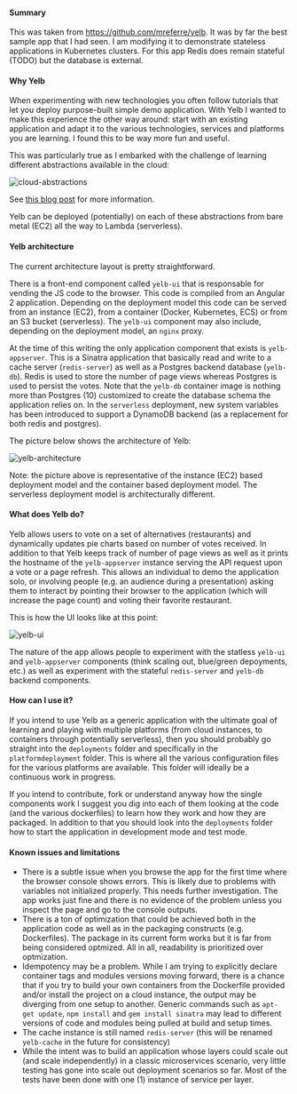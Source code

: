 #### Summary

This was taken from https://github.com/mreferre/yelb.  It was by far the best sample app that I 
had seen.  I am modifying it to demonstrate stateless applications in Kubernetes clusters.  For this 
app Redis does remain stateful (TODO) but the database is external.


#### Why Yelb 

When experimenting with new technologies you often follow tutorials that let you deploy purpose-built simple demo application. With Yelb I wanted to make this experience the other way around: start with an existing application and adapt it to the various technologies, services and platforms you are learning. I found this to be way more fun and useful. 

This was particularly true as I embarked with the challenge of learning different abstractions available in the cloud:

![cloud-abstractions](images/cloud-abstractions.png)

See [this blog post](http://www.it20.info/2018/06/compute-abstractions-on-aws/) for more information.

Yelb can be deployed (potentially) on each of these abstractions from bare metal (EC2) all the way to Lambda (serverless). 


#### Yelb architecture

The current architecture layout is pretty straightforward. 

There is a front-end component called `yelb-ui` that is responsable for vending the JS code to the browser. This code is compiled from an Angular 2 application. Depending on the deployment model this code can be served from an instance (EC2), from a container (Docker, Kubernetes, ECS) or from an S3 bucket (serverless). The `yelb-ui` component may also include, depending on the deployment model, an `nginx` proxy. 

At the time of this writing the only application component that exists is `yelb-appserver`. This is a Sinatra application that basically read and write to a cache server (`redis-server`) as well as a Postgres backend database (`yelb-db`). Redis is used to store the number of page views whereas Postgres is used to persist the votes. Note that the `yelb-db` container image is nothing more than Postgres (10) customized to create the database schema the application relies on. In the `serverless` deployment, new system variables has been introduced to support a DynamoDB backend (as a replacement for both redis and postgres).  

The picture below shows the architecture of Yelb:

![yelb-architecture](images/yelb-architecture.png)

Note: the picture above is representative of the instance (EC2) based deployment model and the container based deployment model. The serverless deployment model is architecturally different.


#### What does Yelb do?

Yelb allows users to vote on a set of alternatives (restaurants) and dynamically updates pie charts based on number of votes received. In addition to that Yelb keeps track of number of page views as well as it prints the hostname of the `yelb-appserver` instance serving the API request upon a vote or a page refresh. This allows an individual to demo the application solo, or involving people (e.g. an audience during a presentation) asking them to interact by pointing their browser to the application (which will increase the page count) and voting their favorite restaurant.    

This is how the UI looks like at this point:

![yelb-ui](images/yelb-ui.png)

The nature of the app allows people to experiment with the statless `yelb-ui` and `yelb-appserver` components (think scaling out, blue/green depoyments, etc.) as well as experiment with the stateful `redis-server` and `yelb-db` backend components. 

#### How can I use it?

If you intend to use Yelb as a generic application with the ultimate goal of learning and playing with multiple platforms (from cloud instances, to containers through potentially serverless), then you should probably go straight into the `deployments` folder and specifically in the `platformdeployment` folder. This is where all the various configuration files for the various platforms are available. This folder will ideally be a continuous work in progress. 

If you intend to contribute, fork or understand anyway how the single components work I suggest you dig into each of them looking at the code (and the various dockerfiles) to learn how they work and how they are packaged. In addition to that you should look into the `deployments` folder how to start the application in development mode and test mode.  

#### Known issues and limitations

- There is a subtle issue when you browse the app for the first time where the browser console shows errors. This is likely due to problems with variables not initialized properly. This needs further investigation. The app works just fine and there is no evidence of the problem unless you inspect the page and go to the console outputs.   
- There is a ton of optimization that could be achieved both in the application code as well as in the packaging constructs (e.g. Dockerfiles). The package in its current form works but it is far from being considered optmized. All in all, readability is prioritized over optmization. 
- Idempotency may be a problem. While I am trying to explicitly declare container tags and modules versions moving forward, there is a chance that if you try to build your own containers from the Dockerfile provided and/or install the project on a cloud instance, the output may be diverging from one setup to another. Generic commands such as `apt-get update`, `npm install` and `gem install sinatra` may lead to different versions of code and modules being pulled at build and setup times.
- The cache instance is still named `redis-server` (this will be renamed `yelb-cache` in the future for consistency)
- While the intent was to build an application whose layers could scale out (and scale independently) in a classic microservices scenario, very little testing has gone into scale out deployment scenarios so far. Most of the tests have been done with one (1) instance of service per layer.
